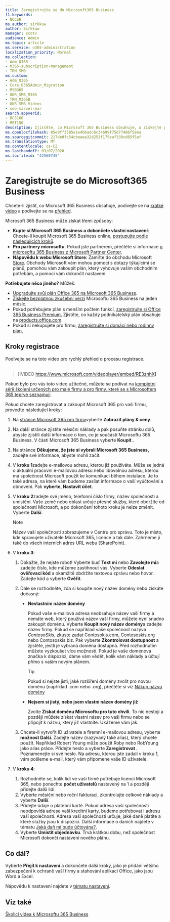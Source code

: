 ```yaml
---
title: Zaregistrujte se do Microsoft365 Business
f1.keywords:
- NOCSH
ms.author: sirkkuw
author: Sirkkuw
manager: scotv
audience: Admin
ms.topic: article
ms.service: o365-administration
localization_priority: Normal
ms.collection:
- Adm_O365
- M365-subscription-management
- TRN_SMB
ms.custom:
- Adm_O365
- Core_O365Admin_Migration
- MSB365
- OKR_SMB_M365
- TRN_M365B
- OKR_SMB_Videos
- seo-marvel-mar
search.appverid:
- BCS160
- MET150
description: Zjistěte, co Microsoft 365 Business obsahuje, a získejte podrobné pokyny při registraci pro Microsoft 365 Business.
ms.openlocfilehash: 85e9ff3585e1e4bbadc6c34699f75d77486f58ea
ms.sourcegitcommit: 217de0fc54cbeaea32d253f175eaf338cd85f5af
ms.translationtype: MT
ms.contentlocale: cs-CZ
ms.lasthandoff: 03/07/2020
ms.locfileid: "42560745"
---
```

# <a name="sign-up-for-microsoft-365-business"></a>Zaregistrujte se do Microsoft365 Business

Chcete-li zjistit, co Microsoft 365 Business obsahuje, podívejte se na [krátké video](https://go.microsoft.com/fwlink/?linkid=2109651) a podívejte se na [přehled](microsoft-365-business-overview.md).

Microsoft 365 Business může získat třemi způsoby:
- **Kupte si Microsoft 365 Business a dokončete vlastní nastavení**: Chcete-li koupit Microsoft 365 Business online, [postupujte podle následujících kroků](#sign-up-steps).
- **Pro partnery microsoftu**: Pokud jste partnerem, přečtěte si informace [o microsoftu 365 Business z Microsoft Partner Center](get-microsoft-365-business.md#get-microsoft-365-business-from-microsoft-partner-center).
- **Nápovědu k webu Microsoft Store**: Zamiřte do obchodu Microsoft [Store](https://go.microsoft.com/fwlink/?linkid=2109652). Obchody Microsoft vám mohou pomoci s dotazy týkajícími se plánů, pomohou vám zakoupit plán, který vyhovuje vašim obchodním potřebám, a pomoci vám dokončit nastavení.

**Potřebujete něco jiného?** Můžeš:
- [Upgradujte svůj plán Office 365 na Microsoft 365 Business](migrate-to-microsoft-365-business.md).
- [Získejte bezplatnou zkušební verzi](https://go.microsoft.com/fwlink/p/?linkid=2102309) Microsoftu 365 Business na jeden měsíc.
- Pokud potřebujete plán s menším počtem funkcí, [zaregistrujte si Office 365 Business Premium.](https://go.microsoft.com/fwlink/p/?LinkID=510935) Zjistěte, co každý podnikatelský plán obsahuje na [products.office.com](https://go.microsoft.com/fwlink/?linkid=2109397).
- Pokud si nekupujete pro firmu, [zaregistrujte si domácí nebo rodinný plán.](https://go.microsoft.com/fwlink/?linkid=2109398) 

## <a name="sign-up-steps"></a>Kroky registrace

Podívejte se na toto video pro rychlý přehled o procesu registrace.<br><br>

> [!VIDEO https://www.microsoft.com/videoplayer/embed/RE3znhX] 

Pokud bylo pro vás toto video užitečné, můžete se podívat na [kompletní sérii školení určených pro malé firmy a pro firmy, které se s Microsoftem 365 teprve seznamují](https://support.office.com/article/6ab4bbcd-79cf-4000-a0bd-d42ce4d12816).

Pokud chcete zaregistrovat a zakoupit Microsoft 365 pro vaši firmu, proveďte následující kroky:

1. Na [stránce Microsoft 365 pro firmy](https://go.microsoft.com/fwlink/?linkid=2109654)vyberte **Zobrazit plány & ceny**. 
2. Na další stránce zjistíte měsíční náklady a pak posuňte stránku dolů, abyste zjistili další informace o tom, co je součástí Microsoftu 365 Business. V části Microsoft 365 Business vyberte **Koupit .**
3. Na stránce **Děkujeme, že jste si vybrali Microsoft 365 Business,** zadejte své informace, abyste mohli začít.
4. V **kroku 1**zadejte e-mailovou adresu, kterou již používáte. Může se jedná o aktuální pracovní e-mailovou adresu nebo libovolnou adresu, kterou má společnost Microsoft použít ke komunikaci během instalace. Je to také adresa, na které vám budeme zasílat informace o vaší vyúčtování a obnovení. Pak **vyberte, Nastavit účet**.
5. V **kroku 2**zadejte své jméno, telefonní číslo firmy, název společnosti a umístění. Vaše země nebo oblast určuje přesné služby, které obdržíte od společnosti Microsoft, a po dokončení tohoto kroku je nelze změnit. Vyberte **Další**.
    > [!NOTE]
    > Název vaší společnosti zobrazujeme v Centru pro správu. Toto je místo, kde spravujete uživatele Microsoft 365, licence a tak dále. Zahrneme ji také do všech interních adres URL webu (SharePoint).
6. V **kroku 3**:

    1. Dokažte, že nejste robot! Vyberte buď **Text mi** nebo **Zavolejte mi**a zadejte číslo, kde můžeme zastihnout vás. Vyberte **Odeslat ověřovací kód** a okamžitě obdržíte textovou zprávu nebo hovor. Zadejte kód a vyberte **Ověřit**.
    2. Dále se rozhodněte, zda si koupíte nový název domény nebo získáte dočasný:

        - **Nevlastním název domény** 
        
            Pokud vaše e-mailová adresa neobsahuje název vaší firmy a nemáte web, který používá název vaší firmy, můžete nyní snadno zakoupit doménu. Vyberte **Koupit nový název domény**a zadejte název firmy. Pokud se například vaše společnost nazývá *ContosoSkis*, zkuste zadat Contosokis.com, Contososkis.org nebo Contososkis.biz. Pak vyberte **Zkontrolovat dostupnost** a zjistěte, jestli je vybraná doména dostupná. Před rozhodnutím můžete vyzkoušet více možností. Pokud je vaše doménová značka k dispozici, dáme vám vědět, kolik vám náklady a účtují přímo s vaším novým plánem. 
       
            > [!TIP]
            > Pokud si nejste jisti, jaké rozšíření domény zvolit pro novou doménu (například .com nebo .org), přečtěte si viz [Nákup názvu domény](https://go.microsoft.com/fwlink/?linkid=2109700)
        
        - **Nejsem si jistý, nebo jsem vlastní název domény již** 
        
             Zvolte **Získat doménu Microsoftu pro tuto chvíli**. To nic nestojí a později můžete získat vlastní název pro vaši firmu nebo se připojit k názvu, který již vlastníte. Ukážeme vám jak.

    3. Chcete-li vytvořit ID uživatele a firemní e-mailovou adresu, vyberte **možnost Další.** Zadejte název (nazývaný také alias), který chcete použít. Například Robert Young může použít Roby nebo RobYoung jako alias práce. Přidejte heslo a vyberte **Zaregistrovat .** Poznamenejte si své heslo. Na adresu, kterou jste zadali v kroku 1, vám pošleme e-mail, který vám připomene vaše ID uživatele.
7. V **kroku 4**: 

    1. Rozhodněte se, kolik lidí ve vaší firmě potřebuje licenci Microsoft 365, nebo ponechte **počet uživatelů** nastavený na 1 a později přidejte další lidi. 
    2. Vyberte měsíční nebo roční fakturaci, zkontrolujte celkové náklady a vyberte **Další**. 
    3. Přidejte údaje o platební kartě. Pokud adresa vaší společnosti neodpovídá adrese vaší kreditní karty, budeme potřebovat i adresu vaší společnosti. Adresa vaší společnosti určuje, jaké daně platíte a které služby jsou k dispozici. Další informace o daních najdete v tématu [Jaká daň mi bude účtována?](https://go.microsoft.com/fwlink/?linkid=2109701).
    4. Vyberte **Umístit objednávku**. Trvá krátkou dobu, než společnost Microsoft dokončí nastavení nového plánu.

## <a name="whats-next"></a>Co dál?

Vyberte **Přejít k nastavení** a dokončete další kroky, jako je přidání většího zabezpečení k ochraně vaší firmy a stahování aplikací Office, jako jsou Word a Excel.

Nápovědu k nastavení najdete v [tématu nastavení](set-up.md).

## <a name="see-also"></a>Viz také

[Školicí videa k Microsoftu 365 Business](https://support.office.com/article/6ab4bbcd-79cf-4000-a0bd-d42ce4d12816)
